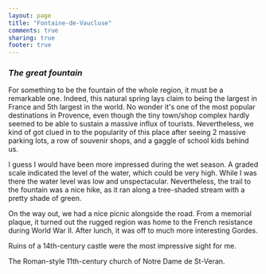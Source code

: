```yaml
---
layout: page
title: "Fontaine-de-Vaucluse"
comments: true
sharing: true
footer: true
---
```

<h3><em>The great  fountain</em></h3>

For something to be the fountain of the whole region, it must be a remarkable one. Indeed, this natural spring lays claim to being the largest in France and 5th largest in the world. No wonder it's one of the most popular destinations in Provence, even though the tiny town/shop complex hardly seemed to be able to sustain a massive influx of tourists. Nevertheless, we kind of got clued in to the popularity of this place after seeing 2 massive parking lots, a row of souvenir shops, and a gaggle of school kids behind us.

I guess I would have been more impressed during the wet season. A graded scale indicated the level of the water, which could be very high. While I was there the water level was low and unspectacular. Nevertheless, the trail to the fountain was a nice hike, as it ran along a tree-shaded stream with a pretty shade of green.

On the way out, we had a nice picnic alongside the road. From a memorial plaque, it turned out the rugged region was home to the French resistance during World War II. After lunch, it was off to much more interesting Gordes.

Ruins of a 14th-century castle were the most impressive sight for me.

The Roman-style 11th-century church of Notre Dame de St-Veran.

